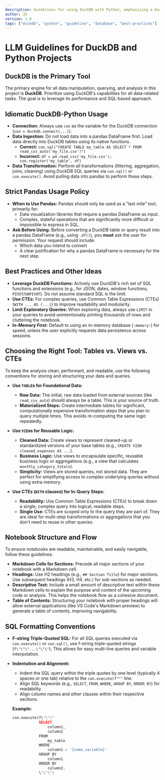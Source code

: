 ```yaml
---
description: Guidelines for using DuckDB with Python, emphasizing a DuckDB-first approach and strict policies for Pandas usage.
author: JD
version: 1.0
tags: ["duckdb", "python", "guideline", "database", "best-practices"]
---
```

# LLM Guidelines for DuckDB and Python Projects

## DuckDB is the Primary Tool

The primary engine for all data manipulation, querying, and analysis in this project is **DuckDB**. Prioritize using DuckDB's capabilities for all data-related tasks. The goal is to leverage its performance and SQL-based approach.

## Idiomatic DuckDB-Python Usage

*   **Connection:** Always use `con` as the variable for the DuckDB connection (`con = duckdb.connect(...)`).
*   **Data Ingestion:** Do not load data into a pandas DataFrame first. Load data directly into DuckDB tables using its native functions.
    *   **Correct:** `con.sql("CREATE TABLE my_table AS SELECT * FROM read_csv_auto('my_file.csv')")`
    *   **Incorrect:** `df = pd.read_csv('my_file.csv'); con.register('my_table', df)`
*   **Data Transformation:** Perform all transformations (filtering, aggregation, joins, cleaning) using DuckDB SQL queries via `con.sql()` or `con.execute()`. Avoid pulling data into pandas to perform these steps.

## Strict Pandas Usage Policy

*   **When to Use Pandas:** Pandas should only be used as a "last mile" tool, primarily for:
    *   Data visualization libraries that require a pandas DataFrame as input.
    *   Complex, stateful operations that are significantly more difficult or impossible to express in SQL.
*   **Ask Before Using:** Before converting a DuckDB table or query result into a pandas DataFrame (e.g., using `.df()`), you **must** ask the user for permission. Your request should include:
    *   Which data you intend to convert
    *   A clear justification for why a pandas DataFrame is necessary for the next step

## Best Practices and Other Ideas

*   **Leverage DuckDB Functions:** Actively use DuckDB's rich set of SQL functions and extensions (e.g., for JSON, dates, window functions, `PIVOT`/`UNPIVOT`). Do not assume standard SQL is the limit.
*   **Use CTEs:** For complex queries, use Common Table Expressions (CTEs) (`WITH ... AS (...)`) to improve readability and modularity.
*   **Limit Exploratory Queries:** When exploring data, always use `LIMIT` in your queries to avoid unintentionally printing thousands of rows and cluttering the notebook.
*   **In-Memory First:** Default to using an in-memory database (`:memory:`) for speed, unless the user explicitly requests data persistence across sessions.

## Choosing the Right Tool: Tables vs. Views vs. CTEs

To keep the analysis clean, performant, and readable, use the following conventions for storing and structuring your data and queries.

*   **Use `TABLE`s for Foundational Data:**
    *   **Raw Data:** The initial, raw data loaded from external sources (like `read_csv_auto`) should always be a table. This is your source of truth.
    *   **Materialized Steps:** Create intermediate tables for significant, computationally expensive transformation steps that you plan to query multiple times. This avoids re-computing the same logic repeatedly.

*   **Use `VIEW`s for Reusable Logic:**
    *   **Cleaned Data:** Create views to represent cleaned-up or standardized versions of your base tables (e.g., `CREATE VIEW cleaned_expenses AS ...`).
    *   **Business Logic:** Use views to encapsulate specific, reusable business logic or aggregations (e.g., a view that calculates `monthly_category_totals`).
    *   **Simplicity:** Views are stored queries, not stored data. They are perfect for simplifying access to complex underlying queries without using extra memory.

*   **Use CTEs (`WITH` clauses) for In-Query Steps:**
    *   **Readability:** Use Common Table Expressions (CTEs) to break down a single, complex query into logical, readable steps.
    *   **Single Use:** CTEs are scoped only to the query they are part of. They are ideal for multi-step transformations or aggregations that you don't need to reuse in other queries.

## Notebook Structure and Flow

To ensure notebooks are readable, maintainable, and easily navigable, follow these guidelines:

*   **Markdown Cells for Sections:** Precede all major sections of your notebook with a Markdown cell.
*   **Headings:** Use H2 headings (e.g., `## Section Title`) for major sections. Use subsequent headings (H3, H4, etc.) for sub-sections as needed.
*   **Descriptive Text:** Include a small amount of descriptive text within these Markdown cells to explain the purpose and content of the upcoming code or analysis. This helps the notebook flow as a cohesive document.
*   **Table of Contents:** Structuring your notebook with proper headings will allow external applications (like VS Code's Markdown preview) to generate a table of contents, improving navigability.

## SQL Formatting Conventions

*   **F-string Triple-Quoted SQL:** For all SQL queries executed via `con.execute()` or `con.sql()`, use f-string triple-quoted strings (`f\"\"\"...\"\"\"`). This allows for easy multi-line queries and variable interpolation.
*   **Indentation and Alignment:**
    *   Indent the SQL query within the triple quotes by one level (typically 4 spaces or one tab) relative to the `con.execute(f"""` line.
    *   Align SQL keywords (e.g., `SELECT`, `FROM`, `WHERE`, `GROUP BY`, `ORDER BY`) for readability.
    *   Align column names and other clauses within their respective sections.

    **Example:**
    ```python
    con.execute(f\"\"\"
                SELECT
                    column1,
                    column2
                FROM
                    my_table
                WHERE
                    column1 = '{some_variable}'
                GROUP BY
                    column1
                ORDER BY
                    column2;
                \"\"\")

